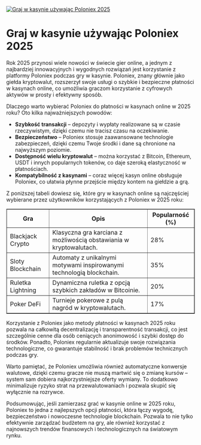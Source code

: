 [![Graj w kasynie używając Poloniex 2025](https://123-caf.pages.dev/gitsignup.png)](https://vrmoo.ru/Bt82HjjY)

<h1>Graj w kasynie używając Poloniex 2025</h1> <p>Rok 2025 przynosi wiele nowości w świecie gier online, a jednym z najbardziej innowacyjnych i wygodnych rozwiązań jest korzystanie z platformy Poloniex podczas gry w kasynie. Poloniex, znany głównie jako giełda kryptowalut, rozszerzył swoje usługi o szybkie i bezpieczne płatności w kasynach online, co umożliwia graczom korzystanie z cyfrowych aktywów w prosty i efektywny sposób.</p>  <p>Dlaczego warto wybierać Poloniex do płatności w kasynach online w 2025 roku? Oto kilka najważniejszych powodów:</p>  <ul>   <li><strong>Szybkość transakcji</strong> – depozyty i wypłaty realizowane są w czasie rzeczywistym, dzięki czemu nie tracisz czasu na oczekiwanie.</li>   <li><strong>Bezpieczeństwo</strong> – Poloniex stosuje zaawansowane technologie zabezpieczeń, dzięki czemu Twoje środki i dane są chronione na najwyższym poziomie.</li>   <li><strong>Dostępność wielu kryptowalut</strong> – można korzystać z Bitcoin, Ethereum, USDT i innych popularnych tokenów, co daje szeroką elastyczność w płatnościach.</li>   <li><strong>Kompatybilność z kasynami</strong> – coraz więcej kasyn online obsługuje Poloniex, co ułatwia płynne przejście między kontem na giełdzie a grą.</li> </ul>  <p>Z poniższej tabeli dowiesz się, które gry w kasynach online są najczęściej wybierane przez użytkowników korzystających z Poloniex w 2025 roku:</p>  <table border="1" cellspacing="0" cellpadding="8">   <thead>     <tr>       <th>Gra</th>       <th>Opis</th>       <th>Popularność (%)</th>     </tr>   </thead>   <tbody>     <tr>       <td>Blackjack Crypto</td>       <td>Klasyczna gra karciana z możliwością obstawiania w kryptowalutach.</td>       <td>28%</td>     </tr>     <tr>       <td>Sloty Blockchain</td>       <td>Automaty z unikalnymi motywami inspirowanymi technologią blockchain.</td>       <td>35%</td>     </tr>     <tr>       <td>Ruletka Lightning</td>       <td>Dynamiczna ruletka z opcją szybkich zakładów w Bitcoinie.</td>       <td>20%</td>     </tr>     <tr>       <td>Poker DeFi</td>       <td>Turnieje pokerowe z pulą nagród w kryptowalutach.</td>       <td>17%</td>     </tr>   </tbody> </table>  <p>Korzystanie z Poloniex jako metody płatności w kasynach 2025 roku pozwala na całkowitą decentralizację i transparentność transakcji, co jest szczególnie cenne dla osób ceniących anonimowość i szybki dostęp do środków. Ponadto, Poloniex regularnie aktualizuje swoje rozwiązania technologiczne, co gwarantuje stabilność i brak problemów technicznych podczas gry.</p>  <p>Warto pamiętać, że Poloniex umożliwia również automatyczne konwersje walutowe, dzięki czemu gracze nie muszą martwić się o zmianę kursów – system sam dobiera najkorzystniejsze oferty wymiany. To dodatkowo minimalizuje ryzyko strat na przewalutowaniach i pozwala skupić się wyłącznie na rozrywce.</p>  <p>Podsumowując, jeśli zamierzasz grać w kasynie online w 2025 roku, Poloniex to jedna z najlepszych opcji płatności, która łączy wygodę, bezpieczeństwo i nowoczesne technologie blockchain. Pozwala to nie tylko efektywnie zarządzać budżetem na gry, ale również korzystać z najnowszych trendów finansowych i technologicznych na światowym rynku.</p>